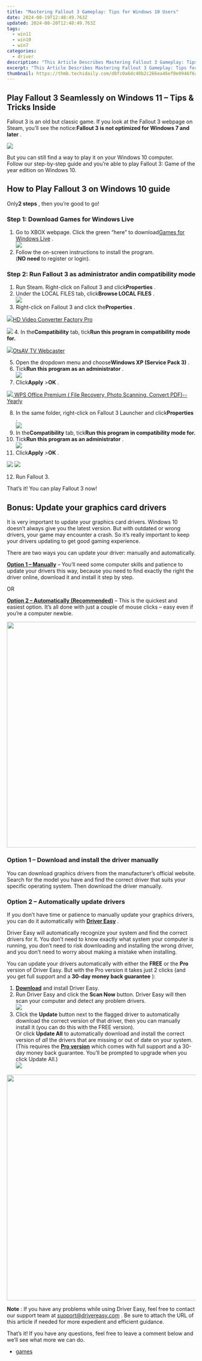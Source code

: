 ```yaml
---
title: "Mastering Fallout 3 Gameplay: Tips for Windows 10 Users"
date: 2024-08-19T12:48:49.763Z
updated: 2024-08-20T12:48:49.763Z
tags:
  - win11
  - win10
  - win7
categories:
  - driver
description: "This Article Describes Mastering Fallout 3 Gameplay: Tips for Windows 10 Users"
excerpt: "This Article Describes Mastering Fallout 3 Gameplay: Tips for Windows 10 Users"
thumbnail: https://thmb.techidaily.com/d8fc0a6dc40b2c266ea46ef0e0946f6a6f2bfc24fdd8c197f755ef2d88428204.jpg
---
```


## Play Fallout 3 Seamlessly on Windows 11 – Tips & Tricks Inside

Fallout 3 is an old but classic game. If you look at the Fallout 3 webpage on Steam, you’ll see the notice:**Fallout 3 is not optimized for Windows 7 and later** .

![](https://images.drivereasy.com/wp-content/uploads/2019/08/notice.jpg)

 But you can still find a way to play it on your Windows 10 computer.  
 Follow our step-by-step guide and you’re able to play Fallout 3: Game of the year edition on Windows 10.

## How to Play Fallout 3 on Windows 10 guide

 Only**2 steps** , then you’re good to go!

### Step 1: Download Games for Windows Live

1. Go to XBOX webpage. Click the green “here” to download[Games for Windows Live](https://support.xbox.com/en-US/games/game-setup/games-for-windows-live-info) .  
![](https://images.drivereasy.com/wp-content/uploads/2019/08/gfw.jpg)
2. Follow the on-screen instructions to install the program.  
 (**NO need** to register or login).

### Step 2: Run Fallout 3 as administrator and**in compatibility mode**

1. Run Steam. Right-click on Fallout 3 and click**Properties** .
2. Under the LOCAL FILES tab, click**Browse LOCAL FILES** .  
![](https://images.drivereasy.com/wp-content/uploads/2019/08/browse-1.jpg)
3. Right-click on Fallout 3 and click the**Properties** .  
<!-- affiliate ads begin -->
<a href="https://secure.2checkout.com/order/checkout.php?PRODS=4537546&QTY=1&AFFILIATE=108875&CART=1"><img src="https://secure.avangate.com/images/merchant/4b0a0290ad7df100b77e86839989a75e/products/7_copy_2_2_hdpro.png" border="0">HD Video Converter Factory Pro</a>
<!-- affiliate ads end -->
![](https://images.drivereasy.com/wp-content/uploads/2019/08/f3-1.jpg)
4. In the**Compatibility** tab, tick**Run this program in compatibility mode for.**
<!-- affiliate ads begin -->
<a href="https://otszone.ots7.com/order/checkout.php?PRODS=4713324&QTY=1&AFFILIATE=108875&CART=1"><img src="https://green.ots7.com/screenshots/OtsAV/OtsAVTV1.90-300x188.jpg" border="0">OtsAV TV Webcaster</a>
<!-- affiliate ads end -->
5. Open the dropdown menu and choose**Windows XP (Service Pack 3)** .
6. Tick**Run this program as an administrator** .  
![](https://images.drivereasy.com/wp-content/uploads/2019/08/f31.jpg)
7. Click**Apply** \>**OK** .
<!-- affiliate ads begin -->
<a href="https://secure.2checkout.com/order/checkout.php?PRODS=38729081&QTY=1&AFFILIATE=108875&CART=1"><img src="https://website-prod.cache.wpscdn.com/img/wps-writer-free-word-processor-1x.3d9c80d.png" border="0">
WPS Office Premium ( File Recovery, Photo Scanning, Convert PDF)--Yearly</a>
<!-- affiliate ads end -->
8. In the same folder, right-click on Fallout 3 Launcher and click**Properties** .  
![](https://images.drivereasy.com/wp-content/uploads/2019/08/f30.jpg)
9. In the**Compatibility** tab, tick**Run this program in compatibility mode for.**
10. Tick**Run this program as an administrator** .  
![](https://images.drivereasy.com/wp-content/uploads/2019/08/f32.jpg)
11. Click**Apply** \>**OK** .
<!-- affiliate ads begin -->
<a href="https://shop.manycam.com/order/checkout.php?PRODS=17727588&QTY=1&AFFILIATE=108875&CART=1"><img src="https://secure.avangate.com/images/merchant/8230bea7d54bcdf99cdfe85cb07313d5/mcaffbanner600x500.png" border="0"></a>
<a href="https://shop.manycam.com/order/checkout.php?PRODS=17727588&QTY=1&AFFILIATE=108875&CART=1"><img src="https://secure.avangate.com/images/merchant/8230bea7d54bcdf99cdfe85cb07313d5/Affiliates_300x250px_valentinesday.png" border="0"></a>
<!-- affiliate ads end -->
12. Run Fallout 3.

That’s it! You can play Fallout 3 now!

## Bonus: Update your graphics card drivers

 It is very important to update your graphics card drivers. Windows 10 doesn’t always give you the latest version. But with outdated or wrong drivers, your game may encounter a crash. So it’s really important to keep your drivers updating to get good gaming experience.

 There are two ways you can update your driver: manually and automatically.

**[Option 1 – Manually](https://tools.techidaily.com/drivereasy/download/)**  – You’ll need some computer skills and patience to update your drivers this way, because you need to find exactly the right the driver online, download it and install it step by step.

OR

**[Option 2 – Automatically (Recommended)](https://www.drivereasy.com/knowledge/how-to-play-fallout-3-on-windows-10/#op2)**  – This is the quickest and easiest option. It’s all done with just a couple of mouse clicks – easy even if you’re a computer newbie.

<!-- affiliate ads begin -->
<a href="https://appsumo.8odi.net/c/5597632/2087394/7443" target="_top" id="2087394"><img src="//a.impactradius-go.com/display-ad/7443-2087394" border="0" alt="" width="1200" height="600"/></a><img height="0" width="0" src="https://appsumo.8odi.net/i/5597632/2087394/7443" style="position:absolute;visibility:hidden;" border="0" />
<!-- affiliate ads end -->
### **Option 1 –** **Download and install the driver manually**

 You can download graphics drivers from the manufacturer’s official website. Search for the model you have and find the correct driver that suits your specific operating system. Then download the driver manually.

### **Option 2 – Automatically update drivers**

 If you don’t have time or patience to manually update your graphics drivers, you can do it automatically with **[Driver Easy](https://tools.techidaily.com/drivereasy/download/)**  .

 Driver Easy will automatically recognize your system and find the correct drivers for it. You don’t need to know exactly what system your computer is running, you don’t need to risk downloading and installing the wrong driver, and you don’t need to worry about making a mistake when installing.

 You can update your drivers automatically with either the **FREE** or the **Pro** version of Driver Easy. But with the Pro version it takes just 2 clicks (and you get full support and a **30-day money back guarantee** ):

1. **[Download](https://tools.techidaily.com/drivereasy/download/)**  and install Driver Easy.
2. Run Driver Easy and click the **Scan Now** button. Driver Easy will then scan your computer and detect any problem drivers.  
![](https://images.drivereasy.com/wp-content/uploads/2019/08/NVIDIA-18.jpg)
3. Click the **Update**  button next to the flagged driver to automatically download the correct version of that driver, then you can manually install it (you can do this with the FREE version).  
 Or click **Update All** to automatically download and install the correct version of _all_ the drivers that are missing or out of date on your system. (This requires the **[Pro version](https://tools.techidaily.com/drivereasy/download/)**  which comes with full support and a 30-day money back guarantee. You’ll be prompted to upgrade when you click Update All.)  
![](https://images.drivereasy.com/wp-content/uploads/2019/08/NVIDIA-Geoforce.jpg)

<!-- affiliate ads begin -->
<a href="https://appsumo.8odi.net/c/5597632/2068407/7443" target="_top" id="2068407"><img src="//a.impactradius-go.com/display-ad/7443-2068407" border="0" alt="" width="1200" height="600"/></a><img height="0" width="0" src="https://appsumo.8odi.net/i/5597632/2068407/7443" style="position:absolute;visibility:hidden;" border="0" />
<!-- affiliate ads end -->
**Note** : If you have any problems while using Driver Easy, feel free to contact our support team at [support@drivereasy.com](https://tools.techidaily.com/drivereasy/download/) .
 Be sure to attach the URL of this article if needed for more expedient and efficient guidance.

 That’s it! If you have any questions, feel free to leave a comment below and we’ll see what more we can do.

* [games](https://tools.techidaily.com/drivereasy/download/)

<ins class="adsbygoogle"
     style="display:block"
     data-ad-format="autorelaxed"
     data-ad-client="ca-pub-7571918770474297"
     data-ad-slot="1223367746"></ins>



<ins class="adsbygoogle"
     style="display:block"
     data-ad-client="ca-pub-7571918770474297"
     data-ad-slot="8358498916"
     data-ad-format="auto"
     data-full-width-responsive="true"></ins>


